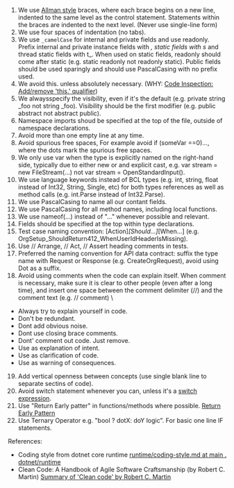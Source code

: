 1. We use [Allman style](https://en.wikipedia.org/wiki/Indentation_style#Allman_style) braces, where each brace begins on a new line, indented to the same level as the control statement. Statements within the braces are indented to the next level. (Never use single-line form)
2. We use four spaces of indentation (no tabs).
3. We use `_camelCase` for internal and private fields and use readonly. Prefix internal and private instance fields with _, static fields with s_ and thread static fields with t\_. When used on static fields, readonly should come after static (e.g. static readonly not readonly static). Public fields should be used sparingly and should use PascalCasing with no prefix used.
4. We avoid this. unless absolutely necessary. (WHY: [Code Inspection: Add/remove 'this.' qualifier](https://www.jetbrains.com/help/resharper/ArrangeThisQualifier.html))
5. We alwaysspecify the visibility, even if it's the default (e.g. private string \_foo not string \_foo). Visibility should be the first modifier (e.g. public abstract not abstract public).
6. Namespace imports shoud be specified at the top of the file, outside of namespace declarations.
7. Avoid more than one empty line at any time.
8. Avoid spurious free spaces, For example avoid if (someVar ==0)..., where the dots mark the spurious free spaces.
9. We only use var when the type is explicitly named on the right-hand side, typically due to either new or and explicit cast, e.g. var stream = new FileStream(...) not var stream = OpenStandardInput().
10. We use language keywords instead of BCL types (e.g. int, string, float instead of Int32, String, Single, etc) for both types references as well as method calls (e.g. int.Parse instead of Int32.Parse).
11. We use PascalCasing to name all our contant fields.
12. We use PascalCasing for all method names, including local functions.
13. We use nameof(...) instead of "..." whenever possible and relevant.
14. Fields should be specified at the top within type declarations.
15. Test case naming convention: [Action]_[Should...]_[When...] (e.g. OrgSetup_ShouldReturn412_WhenUserIdHeaderIsMissing).
16. Use // Arrange, // Act, // Assert heading comments in tests.
17. Preferred the naming convention for API data contract: suffix the type name with Request or Response (e.g. CreateOrgRequest), avoid using Dot as a suffix.
18. Avoid using comments when the code can explain itself. When comment is necessary, make sure it is clear to other people (even after a long time), and insert one space between the comment delimiter (//) and the comment text (e.g. // comment) \

- Always try to explain yourself in code.
- Don't be redundant.
- Dont add obvious noise.
- Dont use closing brace comments.
- Dont' comment out code. Just remove.
- Use as explanation of intent.
- Use as clarification of code.
- Use as warning of consequences.

19. Add vertical openness between concepts (use single blank line to separate sectins of code).
20. Avoid switch statement whenever you can, unless it's a [switch expression](https://learn.microsoft.com/en-us/dotnet/csharp/language-reference/operators/switch-expression).
21. Use "Return Early patter" in functions/methods where possible. [Return Early Pattern](https://medium.com/swlh/return-early-pattern-3d18a41bba8)
22. Use Ternary Operator e.g. "bool ? dotX: doY logic". For basic one line IF statements.

References:

- Coding style from dotnet core runtime [runtime/coding-style.md at main . dotnet/runtime](https://github.com/dotnet/runtime/blob/main/docs/coding-guidelines/coding-style.md)
- Clean Code: A Handbook of Agile Software Craftsmanship (by Robert C. Martin) [Summary of 'Clean code' by Robert C. Martin](https://gist.github.com/wojteklu/73c6914cc446146b8b533c0988cf8d29)
